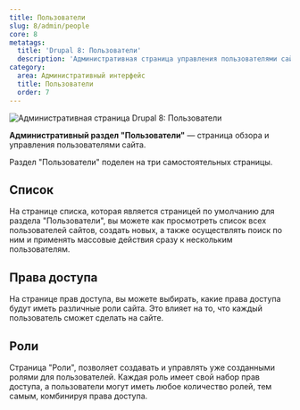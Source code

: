 ```yaml
---
title: Пользователи
slug: 8/admin/people
core: 8
metatags:
  title: 'Drupal 8: Пользователи'
  description: 'Административная страница управления пользователями сайта.'
category:
  area: Административный интерфейс
  title: Пользователи
  order: 7
---
```


![Административная страница Drupal 8: Пользователи](https://i.imgur.com/xZIc6ud.png)

**Административный раздел "Пользователи"** — страница обзора и управления пользователями сайта.

Раздел "Пользователи" поделен на три самостоятельных страницы.

## Список

На странице списка, которая является страницей по умолчанию для раздела "Пользователи", вы можете как просмотреть список всех пользователей сайтов, создать новых, а также осуществлять поиск по ним и применять массовые действия сразу к нескольким пользователям.

## Права доступа

На странице прав доступа, вы можете выбирать, какие права доступа будут иметь различные роли сайта. Это влияет на то, что каждый пользователь сможет сделать на сайте.

## Роли

Страница "Роли", позволяет создавать и управлять уже созданными ролями для пользователей. Каждая роль имеет свой набор прав доступа, а пользователи могут иметь любое количество ролей, тем самым, комбинируя права доступа.
